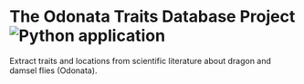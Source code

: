 # The Odonata Traits Database Project ![Python application](https://github.com/rafelafrance/traiter_odonata/workflows/CI/badge.svg)

Extract traits and locations from scientific literature about dragon and damsel flies (Odonata).
